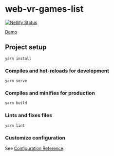 # web-vr-games-list

[![Netlify Status](https://api.netlify.com/api/v1/badges/4b26948f-e02f-467c-b894-f597834288af/deploy-status)](https://app.netlify.com/sites/vrgames/deploys)

[Demo](https://vrgames.netlify.app/)


## Project setup
```
yarn install
```

### Compiles and hot-reloads for development
```
yarn serve
```

### Compiles and minifies for production
```
yarn build
```

### Lints and fixes files
```
yarn lint
```

### Customize configuration
See [Configuration Reference](https://cli.vuejs.org/config/).
